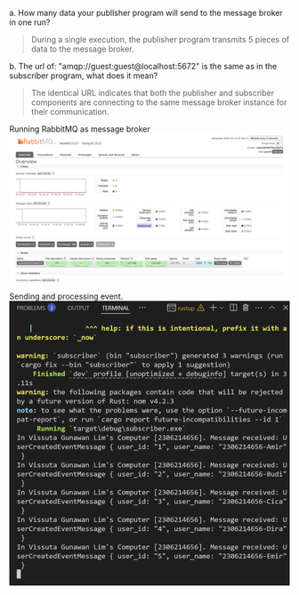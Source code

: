 a. How many data your publlsher program will send to the message broker in one
run? 
> During a single execution, the publisher program transmits 5 pieces of data to the message broker.

b. The url of: "amqp://guest:guest@localhost:5672" is the same as in the subscriber
program, what does it mean?
> The identical URL indicates that both the publisher and subscriber components are connecting to the same message broker instance for their communication.

Running RabbitMQ as message broker
![img](image.png)

Sending and processing event.
![img](image2.png)